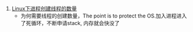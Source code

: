 
1. [Linux下进程创建线程的数量](https://blog.csdn.net/u014470361/article/details/83352437)
    - 为何需要线程的创建数量，The point is to protect the OS.加入进程进入了死循环，不断申请stack, 内存就会快没了